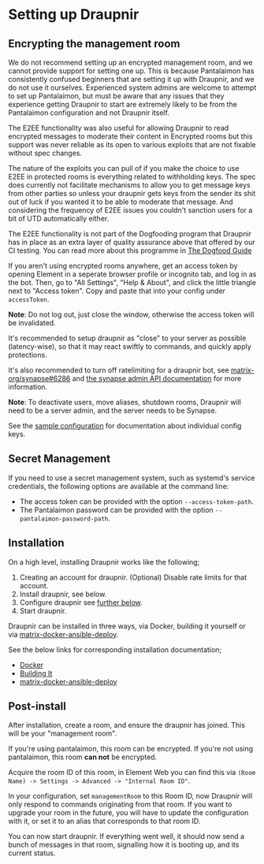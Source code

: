 # Setting up Draupnir

## Encrypting the management room

We do not recommend setting up an encrypted management room, and we cannot provide support for setting one up. This is because Pantalaimon has consistently confused beginners that are setting it up with Draupnir, and we do not use it ourselves. Experienced system admins are welcome to attempt to set up Pantalaimon, but must be aware that any issues that they experience getting Draupnir to start are extremely likely to be from the Pantalaimon configuration and not Draupnir itself.

The E2EE functionality was also useful for allowing Draupnir to read encrypted messages to moderate their content in Encrypted rooms but this
support was never reliable as its open to various exploits that are not fixable without spec changes.

The nature of the exploits you can pull of if you make the choice to use E2EE in protected rooms is everything related to withholding keys.
The spec does currently not facilitate mechanisms to allow you to get message keys from other parties so unless your draupnir gets keys from the sender
its shit out of luck if you wanted it to be able to moderate that message. And considering the frequency of E2EE issues you couldn't sanction users for a bit of UTD automatically either.

The E2EE functionality is not part of the Dogfooding program that Draupnir has in place as an extra layer of quality assurance
above that offered by our CI testing. You can read more about this programme in [The Dogfood Guide](/shared/dogfood.md)

If you aren't using encrypted rooms anywhere, get an access token by opening Element in a
seperate browser profile or incognito tab, and log in as the bot. Then, go to "All Settings", "Help & About", and
click the little triangle next to "Access token". Copy and paste that into your config under `accessToken`.

**Note**: Do not log out, just close the window, otherwise the access token will be invalidated.

It's recommended to setup draupnir as "close" to your server as possible (latency-wise), so that it
may react swiftly to commands, and quickly apply protections.

It's also recommended to turn off ratelimiting for a draupnir bot, see [matrix-org/synapse#6286](https://github.com/matrix-org/synapse/issues/6286) and
[the synapse admin API documentation](https://matrix-org.github.io/synapse/latest/admin_api/user_admin_api.html#set-ratelimit) for more information.

**Note**: To deactivate users, move aliases, shutdown rooms, Draupnir will need to be a server
admin, and the server needs to be Synapse.

See the [sample configuration](https://github.com/the-draupnir-project/Draupnir/config/default.yaml) for documentation about individual config keys.

## Secret Management

If you need to use a secret management system, such as systemd's service credentials,
the following options are available at the command line:

- The access token can be provided with the option `--access-token-path`.
- The Pantalaimon password can be provided with the option `--pantalaimon-password-path`.

## Installation

On a high level, installing Draupnir works like the following;

1. Creating an account for draupnir.
   (Optional) Disable rate limits for that account.
2. Install draupnir, see below.
3. Configure draupnir see [further below](#post-install).
4. Start draupnir.

Draupnir can be installed in three ways, via Docker, building it yourself or via [matrix-docker-ansible-deploy](https://github.com/spantaleev/matrix-docker-ansible-deploy/blob/master/docs/configuring-playbook-bot-draupnir.md).

See the below links for corresponding installation documentation;

- [Docker](./setup_docker.md)
- [Building It](./setup_selfbuild.md)
- [matrix-docker-ansible-deploy](https://github.com/spantaleev/matrix-docker-ansible-deploy/blob/master/docs/configuring-playbook-bot-draupnir.md)

## Post-install

After installation, create a room, and ensure the draupnir has joined. This will be your "management room".

If you're using pantalaimon, this room can be encrypted. If you're not using pantalaimon, this room **can not** be encrypted.

Acquire the room ID of this room, in Element Web you can find this via `(Room Name) -> Settings -> Advanced -> "Internal Room ID"`.

In your configuration, set `managementRoom` to this Room ID, now Draupnir will only respond to commands originating from that room. If you want to upgrade your room in the future, you will have to update the configuration with it, or set it to an alias that corresponds to that room ID.

You can now start draupnir. If everything went well, it should now send a bunch of messages in that room, signalling how it is booting up, and its current status.
